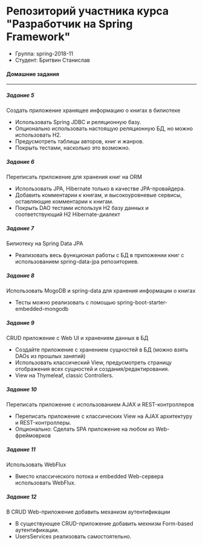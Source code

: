 # Репозиторий участника курса "Разработчик на Spring Framework"
 - Группа: spring-2018-11
 - Студент: Бритвин Станислав

#### Домашние задания
---
##### Задание 5
Создать приложение хранящее информацию о книгах в билиотеке
 - Использовать Spring JDBC и реляционную базу.
 - Опционально использовать настоящую реляционную БД, но можно использовать H2.
 - Предусмотреть таблицы авторов, книг и жанров.
 - Покрыть тестами, насколько это возможно.

##### Задание 6
Переписать приложение для хранения книг на ORM
 - Использовать JPA, Hibernate только в качестве JPA-провайдера.
 - Добавить комментарии к книгам, и высокоуровневые сервисы, оставляющие комментарии к книгам.
 - Покрыть DAO тестами используя H2 базу данных и соответствующий H2 Hibernate-диалект

##### Задание 7
Билиотеку на Spring Data JPA
 - Реализовать весь функционал работы с БД в приложении книг с использованием spring-data-jpa репозиториев.

##### Задание 8
Использовать MogoDB и spring-data для хранения информации о книгах
 - Тесты можно реализовать с помощью spring-boot-starter-embedded-mongodb

##### Задание 9
CRUD приложение с Web UI и хранением данных в БД
 - Создайте приложение с хранением сущностей в БД (можно взять DAOs из прошлых занятий)
 - Использовать классический View, предусмотреть страницу отображения всех сущностей и создания/редактирования.
 - View на Thymeleaf, classic Controllers.

##### Задание 10
Переписать приложение с использованием AJAX и REST-контроллеров
 - Переписать приложение с классических View на AJAX архитектуру и REST-контроллеры.
 - Опционально: Сделать SPA приложение на любом из Web-фреймоврков

##### Задание 11
Использовать WebFlux
 - Вместо классического потока и embedded Web-сервера использовать WebFlux.

##### Задание 12
В CRUD Web-приложение добавить механизм аутентификации
 - В существующее CRUD-приложение добавить мехнизм Form-based аутентификации.
 - UsersServices реализовать самостоятельно.
